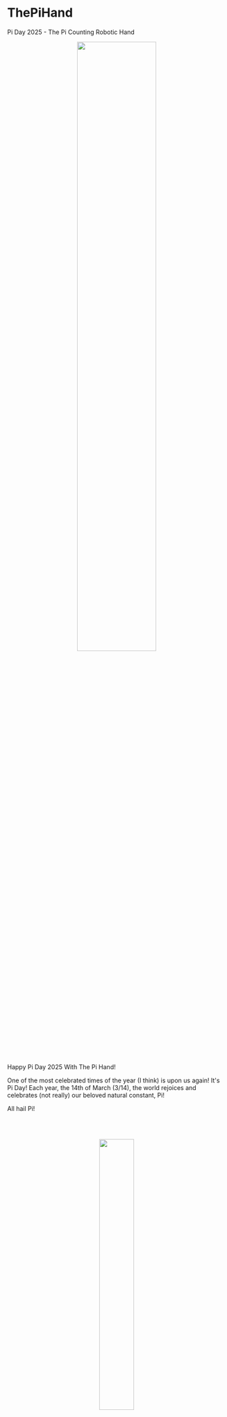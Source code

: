 # ThePiHand
Pi Day 2025 - The Pi Counting Robotic Hand

<p align="center"><img src="https://github.com/user-attachments/assets/31a66864-1ab4-4c39-a0a9-7a3d109c3e82" width=60%></p>

Happy Pi Day 2025 With The Pi Hand!

One of the most celebrated times of the year (I think) is upon us again! It's Pi Day! Each year, the 14th of March (3/14), the world rejoices and celebrates (not really) our beloved natural constant, Pi!

All hail Pi!

<br/><br/>

<p align="center"><img src="https://github.com/user-attachments/assets/f6277844-226d-425b-a49a-47d08fe98664" width=40%></p>
<p align="center">https://commons.wikimedia.org/wiki/File:Pi-unrolled-720.gif</p>

<br/><br/>

More info about Pi here: https://pt.wikipedia.org/wiki/Pi

In previous years I did that:

Github 2022: https://github.com/Montecri/ArduinoPiMachine

LinkedIn 2023: https://www.linkedin.com/pulse/pi-on-pi-happy-pi-day-2023-2nd-generation-machine-cristiano-monteiro/
Github 2023: https://github.com/Montecri/PiOnPi

LinkedIn 2024: https://www.linkedin.com/pulse/pi-py-pi-calculating-pi-python-raspberry-cylon-pepers-monteiro-jtbvc/
Github 2024: https://github.com/Montecri/Pi-Py-Pi

<br/><br/>

<p align="center"><img src="https://github.com/user-attachments/assets/2772964f-4389-4556-b1fd-79eddae2b9b2" width=40%></p>
<p align="center">Robert Couse-Baker from Sacramento, California, CC BY 2.0</p>

<br/><br/>

To celebrate this 2025 Pi Day I decided to create a new "display" to show the digits of Pi one by one. A (sort of) robotic hand, built using SolidWorks, 3D printed, Servo motors powered, which will open and close its "fingers" to display each Pi digit. Digits 0 to 5 range from all fingers closed to all open; the hand will fully close to indicate a new digit from 0 to 5 will be displayed, them display only the fingers associated with it; digits from 6 to 9 are displayed as two consecutive digits, for example, 5 + 3 for digit 8, so the hand will show five then quickly show 3, and, you know, you do the math and reach 8, you get the idea...

<p align="center"><img src="https://github.com/user-attachments/assets/131326a0-ab72-4c4f-8f03-9fa65f9f4754" width=40%></p>


The show is driven by our trusted Arduino Nano, mounted over a special "Servo Shield", which provides convenient connections and power for the SG90/MG90 line of servo motors. Here I'm using MG90 due to the all metal construction. Ruggedized Pi!

That was a good exercise in controlling multiple motors simultaneously. 

<p align="center"><img src="https://github.com/user-attachments/assets/c8404a05-828d-410f-b4aa-0808bfe1054d" width=40%></p>


An external power brick was needed, since the Arduino is unable to provide enough power for a smooth operation for all of them. Also, had to employ some tricks to avoid vibration while the motor is trying to hold a finger up. It's all in the source code, which I repurposed from a previous Pi Day.

I call it: The Pi Hand!

<p align="center"><img src="https://github.com/user-attachments/assets/fd41eea7-1606-4152-9173-3caea0d3f591" width=40%></p>

<p align="center"><img src="https://github.com/user-attachments/assets/f8f6cfc0-a3a7-4e05-8d32-299f59e298bf" width=40%></p>


Here is a video of this creation for your enjoyment (with background music):

<p align="center"><a href="http://www.youtube.com/watch?feature=player_embedded&v=zKS8LcoMIho" target="_blank">
 <img src="http://img.youtube.com/vi/zKS8LcoMIho/mqdefault.jpg" alt="Watch the video" width="320" border="10" />

Now the no background music version:

<p align="center"><a href="http://www.youtube.com/watch?feature=player_embedded&v=3UpvRXGhNJM" target="_blank">
 <img src="http://img.youtube.com/vi/3UpvRXGhNJM/mqdefault.jpg" alt="Watch the video" width="320" border="10" />

All source material to create your own Pi Hand can be found here:

https://www.linkedin.com/pulse/happy-pi-day-2025-hand-cristiano-monteiro-h903f/
https://github.com/Montecri/ThePiHand

It's crude, but, hey, it works!

- Cristiano


